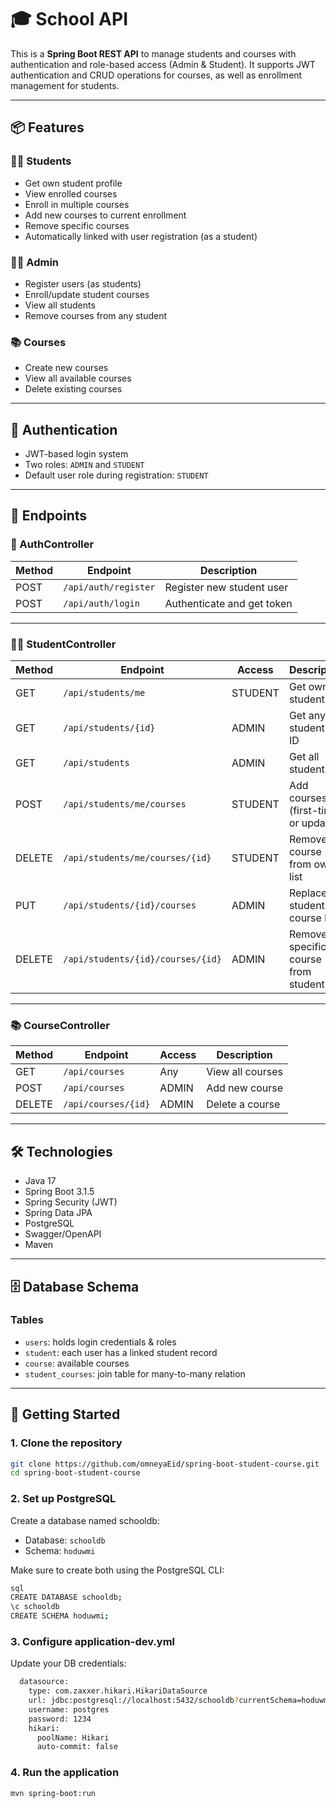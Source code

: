 # 🎓 School API

This is a **Spring Boot REST API** to manage students and courses with authentication and role-based access (Admin & Student). It supports JWT authentication and CRUD operations for courses, as well as enrollment management for students.

---

## 📦 Features

### 🧑‍🎓 Students
- Get own student profile
- View enrolled courses
- Enroll in multiple courses
- Add new courses to current enrollment
- Remove specific courses
- Automatically linked with user registration (as a student)

### 👨‍🏫 Admin
- Register users (as students)
- Enroll/update student courses
- View all students
- Remove courses from any student

### 📚 Courses
- Create new courses
- View all available courses
- Delete existing courses

---

## 🔐 Authentication

- JWT-based login system
- Two roles: `ADMIN` and `STUDENT`
- Default user role during registration: `STUDENT`

---

## 🔗 Endpoints

### 🔐 AuthController
| Method | Endpoint              | Description                    |
|--------|-----------------------|--------------------------------|
| POST   | `/api/auth/register`  | Register new student user      |
| POST   | `/api/auth/login`     | Authenticate and get token     |

---

### 🧑‍🎓 StudentController
| Method | Endpoint                          | Access     | Description                          |
|--------|-----------------------------------|------------|--------------------------------------|
| GET    | `/api/students/me`                | STUDENT    | Get own student info                 |
| GET    | `/api/students/{id}`              | ADMIN      | Get any student by ID                |
| GET    | `/api/students`                   | ADMIN      | Get all students                     |
| POST   | `/api/students/me/courses`        | STUDENT    | Add courses (first-time or update)   |
| DELETE | `/api/students/me/courses/{id}`   | STUDENT    | Remove course from own list          |
| PUT    | `/api/students/{id}/courses`      | ADMIN      | Replace student’s course list        |
| DELETE | `/api/students/{id}/courses/{id}` | ADMIN      | Remove specific course from student  |

---

### 📚 CourseController
| Method | Endpoint              | Access | Description           |
|--------|-----------------------|--------|-----------------------|
| GET    | `/api/courses`        | Any    | View all courses      |
| POST   | `/api/courses`        | ADMIN  | Add new course        |
| DELETE | `/api/courses/{id}`   | ADMIN  | Delete a course       |

---

## 🛠 Technologies

- Java 17
- Spring Boot 3.1.5
- Spring Security (JWT)
- Spring Data JPA
- PostgreSQL
- Swagger/OpenAPI
- Maven

---

## 🗄 Database Schema

### Tables
- `users`: holds login credentials & roles
- `student`: each user has a linked student record
- `course`: available courses
- `student_courses`: join table for many-to-many relation

---

## 🚀 Getting Started

### 1. Clone the repository

```bash
git clone https://github.com/omneyaEid/spring-boot-student-course.git
cd spring-boot-student-course
```


### 2. Set up PostgreSQL
Create a database named schooldb:

- Database: `schooldb`
- Schema: `hoduwmi`

Make sure to create both using the PostgreSQL CLI:


```bash
sql
CREATE DATABASE schooldb;
\c schooldb
CREATE SCHEMA hoduwmi;
```

### 3. Configure application-dev.yml
Update your DB credentials:

```bash
  datasource:
    type: com.zaxxer.hikari.HikariDataSource
    url: jdbc:postgresql://localhost:5432/schooldb?currentSchema=hoduwmi
    username: postgres
    password: 1234
    hikari:
      poolName: Hikari
      auto-commit: false
```

### 4. Run the application

```bash
mvn spring-boot:run
```

